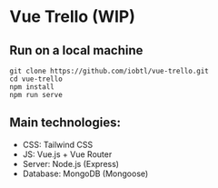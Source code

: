 # Vue Trello (WIP)

## Run on a local machine
```
git clone https://github.com/iobtl/vue-trello.git
cd vue-trello
npm install
npm run serve
```

## Main technologies:
* CSS: Tailwind CSS 
* JS: Vue.js + Vue Router
* Server: Node.js (Express)
* Database: MongoDB (Mongoose)
